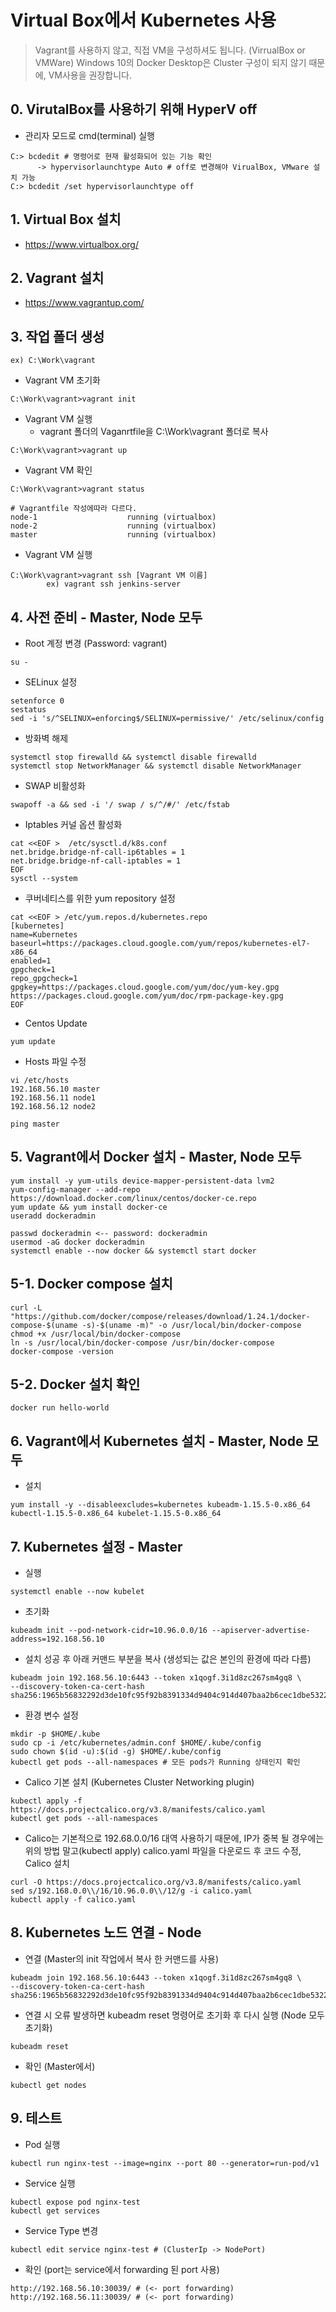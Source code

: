 # Virtual Box에서 Kubernetes 사용

> Vagrant를 사용하지 않고, 직접 VM을 구성하셔도 됩니다. (VirrualBox or VMWare)
> Windows 10의 Docker Desktop은 Cluster 구성이 되지 않기 때문에, VM사용을 권장합니다.


## 0. VirutalBox를 사용하기 위해 HyperV off

- 관리자 모드로 cmd(terminal) 실행

```
C:> bcdedit # 명령어로 현재 활성화되어 있는 기능 확인 
      -> hypervisorlaunchtype Auto # off로 변경해야 VirualBox, VMware 설치 가능
C:> bcdedit /set hypervisorlaunchtype off
```



## 1. Virtual Box 설치

- https://www.virtualbox.org/



## 2. Vagrant 설치

- https://www.vagrantup.com/



## 3. 작업 폴더 생성

```
ex) C:\Work\vagrant
```



- Vagrant VM 초기화

```
C:\Work\vagrant>vagrant init
```



- Vagrant VM 실행
  - vagrant 폴더의 Vaganrtfile을 C:\Work\vagrant 폴더로 복사

```
C:\Work\vagrant>vagrant up
```



- Vagrant VM 확인

```
C:\Work\vagrant>vagrant status

# Vagrantfile 작성에따라 다르다.
node-1                    running (virtualbox)
node-2                    running (virtualbox)
master                    running (virtualbox)
```



- Vagrant VM 실행

```
C:\Work\vagrant>vagrant ssh [Vagrant VM 이름] 
        ex) vagrant ssh jenkins-server
```



## 4. 사전 준비 - Master, Node 모두

- Root 계정 변경 (Password: vagrant)

```
su - 
```



- SELinux 설정

```
setenforce 0
sestatus
sed -i 's/^SELINUX=enforcing$/SELINUX=permissive/' /etc/selinux/config
```



- 방화벽 해제

```
systemctl stop firewalld && systemctl disable firewalld
systemctl stop NetworkManager && systemctl disable NetworkManager
```



- SWAP 비활성화

```
swapoff -a && sed -i '/ swap / s/^/#/' /etc/fstab
```



- Iptables 커널 옵션 활성화

```
cat <<EOF >  /etc/sysctl.d/k8s.conf
net.bridge.bridge-nf-call-ip6tables = 1
net.bridge.bridge-nf-call-iptables = 1
EOF
sysctl --system
```



- 쿠버네티스를 위한 yum repository 설정

```
cat <<EOF > /etc/yum.repos.d/kubernetes.repo
[kubernetes]
name=Kubernetes
baseurl=https://packages.cloud.google.com/yum/repos/kubernetes-el7-x86_64
enabled=1
gpgcheck=1
repo_gpgcheck=1
gpgkey=https://packages.cloud.google.com/yum/doc/yum-key.gpg https://packages.cloud.google.com/yum/doc/rpm-package-key.gpg
EOF
```



- Centos Update

```
yum update
```



- Hosts 파일 수정

```
vi /etc/hosts
192.168.56.10 master
192.168.56.11 node1
192.168.56.12 node2

ping master
```



## 5. Vagrant에서 Docker 설치 - Master, Node 모두

```
yum install -y yum-utils device-mapper-persistent-data lvm2 
yum-config-manager --add-repo https://download.docker.com/linux/centos/docker-ce.repo
yum update && yum install docker-ce
useradd dockeradmin
```

```
passwd dockeradmin <-- password: dockeradmin
usermod -aG docker dockeradmin
systemctl enable --now docker && systemctl start docker
```



## 5-1. Docker compose 설치

  ```
curl -L "https://github.com/docker/compose/releases/download/1.24.1/docker-compose-$(uname -s)-$(uname -m)" -o /usr/local/bin/docker-compose
chmod +x /usr/local/bin/docker-compose
ln -s /usr/local/bin/docker-compose /usr/bin/docker-compose
docker-compose -version 
  ```



## 5-2. Docker 설치 확인

  ```
docker run hello-world
  ```



## 6. Vagrant에서 Kubernetes 설치 - Master, Node 모두

- 설치

```
yum install -y --disableexcludes=kubernetes kubeadm-1.15.5-0.x86_64 kubectl-1.15.5-0.x86_64 kubelet-1.15.5-0.x86_64
```



## 7. Kubernetes 설정 - Master

- 실행

```
systemctl enable --now kubelet
```



- 초기화

```
kubeadm init --pod-network-cidr=10.96.0.0/16 --apiserver-advertise-address=192.168.56.10
```

- 설치 성공 후 아래 커맨드 부분을 복사 (생성되는 값은 본인의 환경에 따라 다름)

```
kubeadm join 192.168.56.10:6443 --token x1qogf.3i1d8zc267sm4gq8 \
--discovery-token-ca-cert-hash sha256:1965b56832292d3de10fc95f92b8391334d9404c914d407baa2b6cec1dbe5322
```



- 환경 변수 설정

```
mkdir -p $HOME/.kube
sudo cp -i /etc/kubernetes/admin.conf $HOME/.kube/config
sudo chown $(id -u):$(id -g) $HOME/.kube/config
kubectl get pods --all-namespaces # 모든 pods가 Running 상태인지 확인 
```



- Calico 기본 설치 (Kubernetes Cluster Networking plugin)

```
kubectl apply -f https://docs.projectcalico.org/v3.8/manifests/calico.yaml
kubectl get pods --all-namespaces
```



- Calico는 기본적으로 192.68.0.0/16 대역 사용하기 때문에, IP가 중복 될 경우에는 위의 방법 말고(kubectl apply) calico.yaml 파일을 다운로드 후 코드 수정, Calico 설치

```
curl -O https://docs.projectcalico.org/v3.8/manifests/calico.yaml  
sed s/192.168.0.0\\/16/10.96.0.0\\/12/g -i calico.yaml
kubectl apply -f calico.yaml
```



## 8. Kubernetes 노드 연결 - Node

- 연결 (Master의 init 작업에서 복사 한 커맨드를 사용)

```
kubeadm join 192.168.56.10:6443 --token x1qogf.3i1d8zc267sm4gq8 \
--discovery-token-ca-cert-hash sha256:1965b56832292d3de10fc95f92b8391334d9404c914d407baa2b6cec1dbe5322  
```



- 연결 시 오류 발생하면 kubeadm reset 명령어로 초기화 후 다시 실행 (Node 모두 초기화)

```
kubeadm reset
```



- 확인 (Master에서)

```
kubectl get nodes
```



## 9. 테스트

- Pod 실행

```
kubectl run nginx-test --image=nginx --port 80 --generator=run-pod/v1
```



- Service 실행

```
kubectl expose pod nginx-test 
kubectl get services
```



- Service Type 변경

```
kubectl edit service nginx-test # (ClusterIp -> NodePort)
```



- 확인 (port는 service에서 forwarding 된 port 사용)

```
http://192.168.56.10:30039/ # (<- port forwarding)
http://192.168.56.11:30039/ # (<- port forwarding)
```